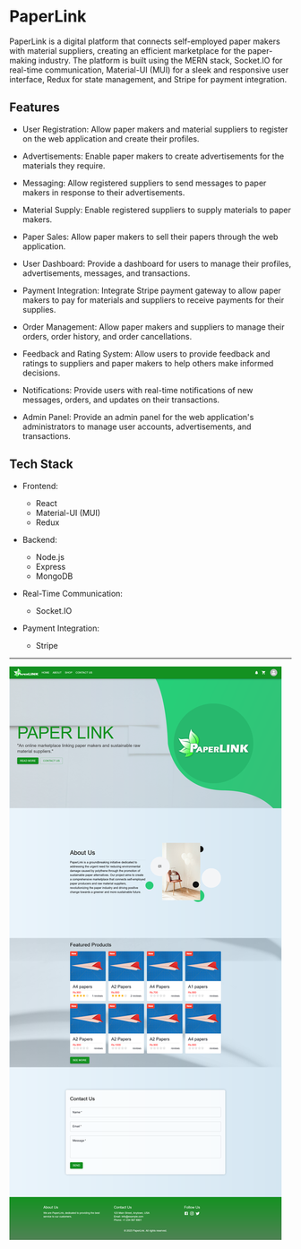 # PaperLink

PaperLink is a digital platform that connects self-employed paper makers with material suppliers, creating an efficient marketplace for the paper-making industry. The platform is built using the MERN stack, Socket.IO for real-time communication, Material-UI (MUI) for a sleek and responsive user interface, Redux for state management, and Stripe for payment integration.

## Features

-   User Registration:
    Allow paper makers and material suppliers to register on the web application and create their profiles.

-   Advertisements:
    Enable paper makers to create advertisements for the materials they require.

-   Messaging:
    Allow registered suppliers to send messages to paper makers in response to their advertisements.

-   Material Supply:
    Enable registered suppliers to supply materials to paper makers.

-   Paper Sales:
    Allow paper makers to sell their papers through the web application.

-   User Dashboard:
    Provide a dashboard for users to manage their profiles, advertisements, messages, and transactions.

-   Payment Integration:
    Integrate Stripe payment gateway to allow paper makers to pay for materials and suppliers to receive payments for their supplies.

-   Order Management:
    Allow paper makers and suppliers to manage their orders, order history, and order cancellations.

-   Feedback and Rating System:
    Allow users to provide feedback and ratings to suppliers and paper makers to help others make informed decisions.

-   Notifications:
    Provide users with real-time notifications of new messages, orders, and updates on their transactions.

-   Admin Panel:
    Provide an admin panel for the web application's administrators to manage user accounts, advertisements, and transactions.

## Tech Stack

-   Frontend:

    -   React
    -   Material-UI (MUI)
    -   Redux

-   Backend:

    -   Node.js
    -   Express
    -   MongoDB

-   Real-Time Communication:

    -   Socket.IO

-   Payment Integration:
    -   Stripe

---

![PaperLink](/resources/home.png?raw=true "PaperLink")
